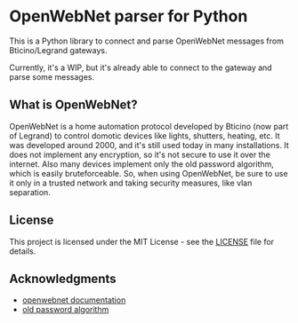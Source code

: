 # OpenWebNet parser for Python

This is a Python library to connect and parse OpenWebNet messages from Bticino/Legrand gateways.

Currently, it's a WIP, but it's already able to connect to the gateway and parse some messages.

## What is OpenWebNet?

OpenWebNet is a home automation protocol developed by Bticino (now part of Legrand) to control domotic devices like lights, shutters, heating, etc.
It was developed around 2000, and it's still used today in many installations.
It does not implement any encryption, so it's not secure to use it over the internet.
Also many devices implement only the old password algorithm, which is easily bruteforceable.
So, when using OpenWebNet, be sure to use it only in a trusted network and taking security measures, like vlan separation.

## License

This project is licensed under the MIT License - see the [LICENSE](LICENSE) file for details.

## Acknowledgments

* [openwebnet documentation](https://developer.legrand.com/Documentation/)
* [old password algorithm](https://rosettacode.org/wiki/OpenWebNet_password#Python)
